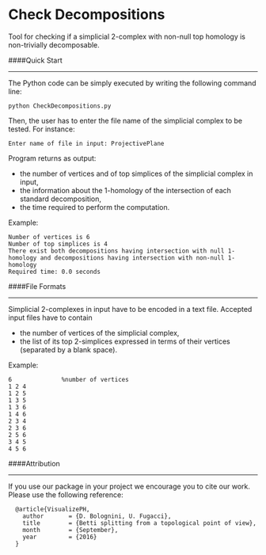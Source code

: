 # Check Decompositions
Tool for checking if a simplicial 2-complex with non-null top homology is non-trivially decomposable.

####Quick Start
***

The Python code can be simply executed by writing the following command line:

```
python CheckDecompositions.py
```

Then, the user has to enter the file name of the simplicial complex to be tested. For instance: 

```
Enter name of file in input: ProjectivePlane
```

Program returns as output:
* the number of vertices and of top simplices of the simplicial complex in input, 
* the information about the 1-homology of the intersection of each standard decomposition,
* the time required to perform the computation.

Example:

```
Number of vertices is 6
Number of top simplices is 4
There exist both decompositions having intersection with null 1-homology and decompositions having intersection with non-null 1-homology
Required time: 0.0 seconds
```


####File Formats
***

Simplicial 2-complexes in input have to be encoded in a text file.
Accepted input files have to contain 
* the number of vertices of the simplicial complex,  
* the list of its top 2-simplices expressed in terms of their vertices (separated by a blank space). 

Example:


```
6              %number of vertices 
1 2 4
1 2 5
1 3 5
1 3 6
1 4 6
2 3 4
2 3 6
2 5 6
3 4 5
4 5 6
```


####Attribution
***

If you use our package in your project we encourage you to cite our work.
Please use the following reference:

```
  @article{VisualizePH,
    author       = {D. Bolognini, U. Fugacci},
    title        = {Betti splitting from a topological point of view},
    month        = {September},
    year         = {2016}
  }
```
